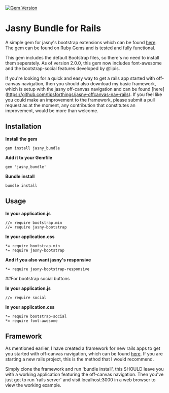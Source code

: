 [![Gem Version](https://badge.fury.io/rb/jasny_bundle.svg)](http://badge.fury.io/rb/jasny_bundle)

# Jasny Bundle for Rails

A simple gem for jasny's bootstrap extensions which can be found [here](http://jasny.github.io/bootstrap "jasny's bootstrap"). The gem can be found on [Ruby Gems](https://rubygems.org/gems/jasny_bundle) and is tested and fully functional.

This gem includes the default Bootstrap files, so there's no need to install them seperately. As of version 2.0.0, this gem now includes font-awesome and the bootstrap-social features developed by @lipis.

If you're looking for a quick and easy way to get a rails app started with off-canvas navigation, then you should also download my basic framework, which is setup with the jasny off-canvas navigation and can be found [here] (https://github.com/tipsforthings/jasny-offcanvas-nav-rails).
If you feel like you could make an improvement to the framework, please submit a pull request as at the moment, any contribution that constitutes an improvement, would be more than welcome.

## Installation

**Install the gem**

    gem install jasny_bundle

**Add it to your Gemfile**

    gem 'jasny_bundle'

**Bundle install**

    bundle install

## Usage

**In your application.js**

    //= require bootstrap.min
    //= require jasny-bootstrap

**In your application.css**

    *= require bootstrap.min
    *= require jasny-bootstrap

**And if you also want jasny's responsive**

    *= require jasny-bootstrap-responsive

##For bootstrap social buttons

**In your application.js**

    //= require social

**In your application.css**

    *= require bootstrap-social
    *= require font-awesome
## Framework

As mentioned earlier, I have created a framework for new rails apps to get you started with off-canvas navigation, which can be found [here](https://github.com/tipsforthings/jasny-offcanvas-nav-rails). If you are starting a new rails project, this is the method that I would recommend. 

Simply clone the framework and run 'bundle install', this SHOULD leave you with a working application featuring the off-canvas navigation. Then you've just got to run 'rails server' and visit localhost:3000 in a web browser to view the working example.
